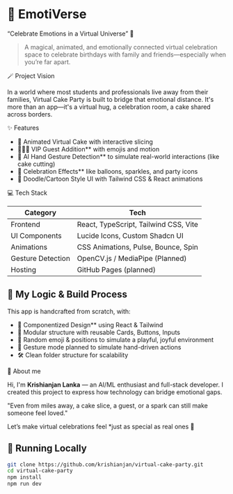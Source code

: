 # 🎉 EmotiVerse
“Celebrate Emotions in a Virtual Universe” 🍰

> A magical, animated, and emotionally connected virtual celebration space to celebrate birthdays with family and friends—especially when you’re far apart.

🪄 Project Vision

In a world where most students and professionals live away from their families, Virtual Cake Party is built to bridge that emotional distance. It's more than an app—it's a virtual hug, a celebration room, a cake shared across borders.

 ✨ Features

- 🎂 Animated Virtual Cake  with interactive slicing
- 🧑‍🤝‍🧑  VIP Guest Addition** with emojis and motion
- 👐 AI Hand Gesture Detection** to simulate real-world interactions (like cake cutting)
- 💫  Celebration Effects** like balloons, sparkles, and party icons
- 🌈  Doodle/Cartoon Style UI  with Tailwind CSS & React animations

 💻 Tech Stack

| Category | Tech |
|---------|------|
| Frontend | React, TypeScript, Tailwind CSS, Vite |
| UI Components | Lucide Icons, Custom Shadcn UI |
| Animations | CSS Animations, Pulse, Bounce, Spin |
| Gesture Detection | OpenCV.js / MediaPipe (Planned) |
| Hosting | GitHub Pages (planned) |

## 🧠 My Logic & Build Process

This app is handcrafted from scratch, with:

- 🎨 Componentized Design** using React & Tailwind
- 🧩 Modular structure with reusable Cards, Buttons, Inputs
- 🎯 Random emoji & positions to simulate a playful, joyful environment
- 📸 Gesture mode planned to simulate hand-driven actions
- 🛠️ Clean folder structure for scalability

👤 About me

Hi, I'm **Krishianjan Lanka** — an AI/ML enthusiast and full-stack developer. I created this project to express how technology can bridge emotional gaps.

"Even from miles away, a cake slice, a guest, or a spark can still make someone feel loved."

Let’s make virtual celebrations feel *just as special as real ones 💜



## 🚀 Running Locally

```bash
git clone https://github.com/krishianjan/virtual-cake-party.git
cd virtual-cake-party
npm install
npm run dev
